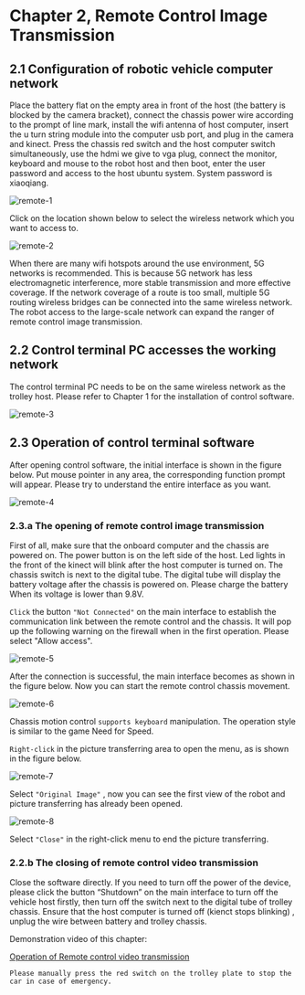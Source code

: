 # <a href="#" id="start"></a>Chapter 2, Remote Control Image Transmission

## <a href="#" id="config"></a>2.1 Configuration of robotic vehicle computer network

Place the battery flat on the empty area in front of the host (the battery is blocked by the camera bracket), connect the chassis power wire according to the prompt of line mark, install the wifi antenna of host computer, insert the u turn string module into the computer usb port, and plug in the camera and kinect. Press the chassis red switch and the host computer switch simultaneously, use the hdmi we give to vga plug,  connect the monitor, keyboard and mouse to the robot host and then boot, enter the user password and access to the host ubuntu system. System password is xiaoqiang.

![remote-1](/images/remote-1.png)

Click on the location shown below to select the wireless network which you want to access to.

![remote-2](/images/remote-2.png)

When there are many wifi hotspots around the use environment, 5G networks is recommended. This is because 5G network has less electromagnetic interference, more stable transmission and more effective coverage. If the network coverage of a route is too small, multiple 5G routing wireless bridges can be connected into the same wireless network. The robot access to the large-scale network can expand the ranger of remote control image transmission.

## <a href="#" id="network"></a>2.2 Control terminal PC accesses the working network

The control terminal PC needs to be on the same wireless network as the trolley host. Please refer to Chapter 1 for the installation of control software.

![remote-3](/images/remote-3.jpg)

## <a href="#" id="control"></a>2.3 Operation of control terminal software 

After opening control software, the initial interface is shown in the figure below. Put mouse pointer in any area, the corresponding function prompt will appear. Please try to understand the entire interface as you want.

![remote-4](/images/remote-4.png)

### <a href="#" id="open"></a>2.3.a The opening of remote control image transmission

First of all, make sure that the onboard computer and the chassis are powered on. The power button is on the left side of the host. Led lights in the front of the kinect will blink after the host computer is turned on. The chassis switch is next to the digital tube. The digital tube will display the battery voltage after the chassis is powered on. Please charge the battery When its voltage is lower than 9.8V.

`Click` the button `"Not Connected"` on the main interface to establish the communication link between the remote control and the chassis. It will pop up the following warning on the firewall when in the first operation. Please select "Allow access".

![remote-5](/images/remote-5.png)

After the connection is successful, the main interface becomes as shown in the figure below. Now you can start the remote control chassis movement.

![remote-6](/images/remote-6.png)

Chassis motion control `supports keyboard` manipulation. The operation style is similar to the game Need for Speed.

`Right-click` in the picture transferring area to open the menu, as is shown in the figure below.

![remote-7](/images/remote-7.png)

Select `"Original Image"` , now you can see the first view of the robot and picture transferring has already been opened.

![remote-8](/images/remote-8.png)

Select `"Close"` in the right-click menu to end the picture transferring.

### <a href="#" id="close"></a>2.2.b The closing of remote control video transmission

Close the software directly. If you need to turn off the power of the device, please click the button “Shutdown” on the main interface to turn off the vehicle host firstly, then turn off the switch next to the digital tube of trolley chassis. Ensure that the host computer is turned off (kienct stops blinking) , unplug the wire between battery and trolley chassis.

Demonstration video of this chapter:

[Operation of Remote control video transmission](http://139.199.64.153/media/docs/nav/videos/remote.mp4)

`Please manually press the red switch on the trolley plate to stop the car in case of emergency.`